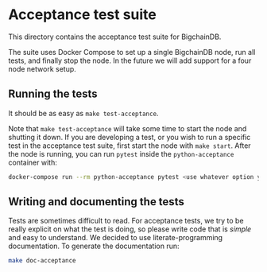 # Acceptance test suite
This directory contains the acceptance test suite for BigchainDB.

The suite uses Docker Compose to set up a single BigchainDB node, run all tests, and finally stop the node. In the future we will add support for a four node network setup.

## Running the tests
It should be as easy as `make test-acceptance`.

Note that `make test-acceptance` will take some time to start the node and shutting it down. If you are developing a test, or you wish to run a specific test in the acceptance test suite, first start the node with `make start`. After the node is running, you can run `pytest` inside the `python-acceptance` container with:

```bash
docker-compose run --rm python-acceptance pytest <use whatever option you need>
```

## Writing and documenting the tests
Tests are sometimes difficult to read. For acceptance tests, we try to be really explicit on what the test is doing, so please write code that is *simple* and easy to understand. We decided to use literate-programming documentation. To generate the documentation run:

```bash
make doc-acceptance
```

